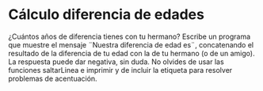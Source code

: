 # Cálculo diferencia de edades

¿Cuántos años de diferencia tienes con tu hermano? Escribe un programa que muestre el mensaje ¨Nuestra diferencia de edad es¨, concatenando el resultado de la diferencia de tu edad con la de tu hermano (o de un amigo). La respuesta puede dar negativa, sin duda. No olvides de usar las funciones saltarLinea e imprimir y de incluir la etiqueta <meta> para resolver problemas de acentuación.